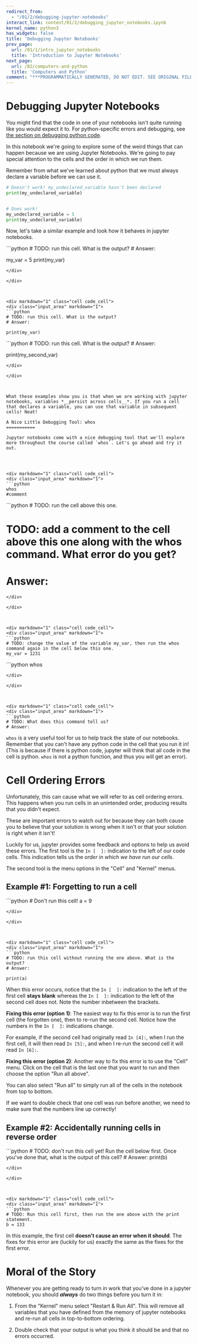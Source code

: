 ```yaml
---
redirect_from:
  - "/01/2/debugging-jupyter-notebooks"
interact_link: content/01/2/debugging_jupyter_notebooks.ipynb
kernel_name: python3
has_widgets: false
title: 'Debugging Jupyter Notebooks'
prev_page:
  url: /01/1/intro_jupyter_notebooks
  title: 'Introduction to Jupyter Notebooks'
next_page:
  url: /02/computers-and-python
  title: 'Computers and Python'
comment: "***PROGRAMMATICALLY GENERATED, DO NOT EDIT. SEE ORIGINAL FILES IN /content***"
---
```



Debugging Jupyter Notebooks
=============

You might find that the code in one of your notebooks isn't quite running like you would expect it to. For python-specific errors and  debugging, see [the section on debugging python code](../../02/4/debugging_python_code.html).

In this notebook we're going to explore some of the weird things that can happen because we are using Jupyter Notebooks. We're going to pay special attention to the cells and the order in which we run them.

Remember from what we've learned about python that we must always declare a variable before we can use it.

```python
# Doesn't work! my_undeclared_variable hasn't been declared
print(my_undeclared_variable)  


# Does work!
my_undeclared_variable = 5
print(my_undeclared_variable)  
```

Now, let's take a similar example and look how it behaves in jupyter notebooks.



<div markdown="1" class="cell code_cell">
<div class="input_area" markdown="1">
```python
# TODO: run this cell. What is the output?
# Answer: 

my_var = 5
print(my_var)

```
</div>

</div>



<div markdown="1" class="cell code_cell">
<div class="input_area" markdown="1">
```python
# TODO: run this cell. What is the output?
# Answer: 

print(my_var)

```
</div>

</div>



<div markdown="1" class="cell code_cell">
<div class="input_area" markdown="1">
```python
# TODO: run this cell. What is the output?
# Answer: 

print(my_second_var)

```
</div>

</div>



What these examples show you is that when we are working with jupyter notebooks, variables *__persist across cells__*. If you run a cell that declares a variable, you can use that variable in subsequent cells! Neat!

A Nice Little Debugging Tool: whos
===========

Jupyter notebooks come with a nice debugging tool that we'll explore more throughout the course called `whos`. Let's go ahead and try it out.




<div markdown="1" class="cell code_cell">
<div class="input_area" markdown="1">
```python
whos
#comment

```
</div>

</div>



<div markdown="1" class="cell code_cell">
<div class="input_area" markdown="1">
```python
# TODO: run the cell above this one.

# TODO: add a comment to the cell above this one along with the whos command. What error do you get?
# Answer:

```
</div>

</div>



<div markdown="1" class="cell code_cell">
<div class="input_area" markdown="1">
```python
# TODO: change the value of the variable my_var, then run the whos command again in the cell below this one.
my_var = 1231

```
</div>

</div>



<div markdown="1" class="cell code_cell">
<div class="input_area" markdown="1">
```python
whos

```
</div>

</div>



<div markdown="1" class="cell code_cell">
<div class="input_area" markdown="1">
```python
# TODO: What does this command tell us?
# Answer:

```
</div>

</div>



`whos` is a very useful tool for us to help track the state of our notebooks. Remember that you can't have any python code in the cell that you run it in! (This is because if there is python code, jupyter will think that all code in the cell is python. `whos` is not a python function, and thus you will get an error).



Cell Ordering Errors
==========

Unfortunately, this can cause what we will refer to as cell ordering errors. This happens when you run cells in an unintended order, producing results that you didn't expect.

These are important errors to watch out for because they can both cause you to believe that your solution is wrong when it isn't or that your solution is right when it isn't!

Luckily for us, jupyter provides some feedback and options to help us avoid these errors. The first tool is the `In [  ]:` indication to the left of our code cells. This indication tells us the _order in which we have run our cells_.

The second tool is the menu options in the "Cell" and "Kernel" menus.

Example #1: Forgetting to run a cell
------



<div markdown="1" class="cell code_cell">
<div class="input_area" markdown="1">
```python
# Don't run this cell!
a = 9

```
</div>

</div>



<div markdown="1" class="cell code_cell">
<div class="input_area" markdown="1">
```python
# TODO: run this cell without running the one above. What is the output?
# Answer: 

print(a)

```
</div>

</div>



When this error occurs, notice that the `In [  ]:` indication to the left of the first cell __stays blank__ whereas the `In [  ]:` indication to the left of the second cell does not. Note the number inbetween the brackets.


__Fixing this error (option 1)__:
The easiest way to fix this error is to run the first cell (the forgotten one), then to re-run the second cell. Notice how the numbers in the `In [  ]:` indications change.

For example, if the second cell had originally read `In [4]:`, when I run the first cell, it will then read `In [5]:`, and when I re-run the second cell it will read `In [6]:`.

__Fixing this error (option 2)__:
Another way to fix this error is to use the "Cell" menu. Click on the cell that is the last one that you want to run and then choose the option "Run all above". 

You can also select "Run all" to simply run all of the cells in the notebook from top to bottom. 

If we want to double check that one cell was run before another, we need to make sure that the numbers line up correctly!



Example #2: Accidentally running cells in reverse order
------------------



<div markdown="1" class="cell code_cell">
<div class="input_area" markdown="1">
```python
# TODO: don't run this cell yet! Run the cell below first. Once you've done that, what is the output of this cell?
# Answer: 
print(b)

```
</div>

</div>



<div markdown="1" class="cell code_cell">
<div class="input_area" markdown="1">
```python
# TODO: Run this cell first, then run the one above with the print statement. 
b = 133

```
</div>

</div>



In this example, the first cell __doesn't cause an error when it should__. The fixes for this error are (luckily for us) exactly the same as the fixes for the first error.

Moral of the Story
===========

Whenever you are getting ready to turn in work that you've done in a jupyter notebook, you should *__always__* do two things before you turn it in: 

1. From the "Kernel" menu select "Restart & Run All". This will remove all variables that you have defined from the memory of jupyter notebooks and re-run all cells in top-to-bottom ordering.

2. Double check that your output is what you think it should be and that no errors occurred.

